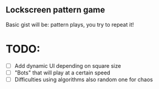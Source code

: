 ## Lockscreen pattern game

Basic gist will be: pattern plays, you try to repeat it!

# TODO: 

- [ ] Add dynamic UI depending on square size
- [ ] "Bots" that will play at a certain speed
- [ ] Difficulties using algorithms also random one for chaos 
